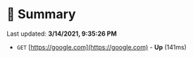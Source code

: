 # 📖 Summary
Last updated: **3/14/2021, 9:35:26 PM**

- `GET` [https://google.com](https://google.com) - **Up** (141ms)
